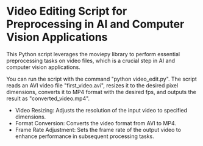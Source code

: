 # Video Editing Script for Preprocessing in AI and Computer Vision Applications

This Python script leverages the moviepy library to perform essential preprocessing tasks on video files, which is a crucial step in AI and computer vision applications.

You can run the script with the command "python video_edit.py". The script reads an AVI video file "first_video.avi", resizes it to the desired pixel dimensions, converts it to MP4 format with the desired fps, and outputs the result as "converted_video.mp4".

+ Video Resizing: Adjusts the resolution of the input video to specified dimensions.
+ Format Conversion: Converts the video format from AVI to MP4.
+ Frame Rate Adjustment: Sets the frame rate of the output video to enhance performance in subsequent processing tasks.


